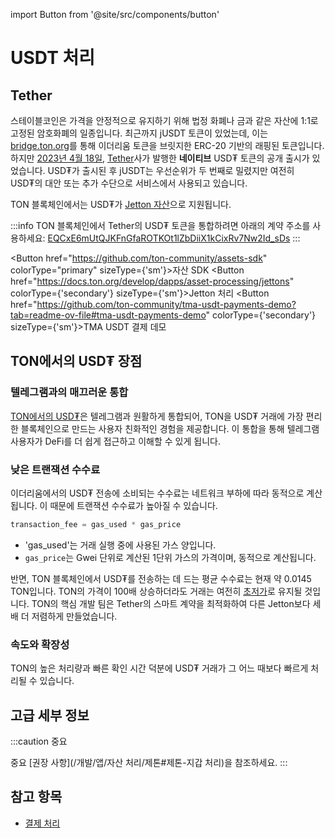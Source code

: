 import Button from '@site/src/components/button'

# USDT 처리

## Tether

스테이블코인은 가격을 안정적으로 유지하기 위해 법정 화폐나 금과 같은 자산에 1:1로 고정된 암호화폐의 일종입니다. 최근까지 jUSDT 토큰이 있었는데, 이는 [bridge.ton.org](bridge.ton.org)를 통해 이더리움 토큰을 브릿지한 ERC-20 기반의 래핑된 토큰입니다. 하지만 [2023년 4월 18일](https://t.me/toncoin/824), [Tether](https://tether.to/en/)사가 발행한 **네이티브** USD₮ 토큰의 공개 출시가 있었습니다. USD₮가 출시된 후 jUSDT는 우선순위가 두 번째로 밀렸지만 여전히 USD₮의 대안 또는 추가 수단으로 서비스에서 사용되고 있습니다.

TON 블록체인에서는 USD₮가 [Jetton 자산](/develop/dapps/asset-processing/jettons)으로 지원됩니다.

:::info
TON 블록체인에서 Tether의 USD₮ 토큰을 통합하려면 아래의 계약 주소를 사용하세요:
[EQCxE6mUtQJKFnGfaROTKOt1lZbDiiX1kCixRv7Nw2Id_sDs](https://tonviewer.com/EQCxE6mUtQJKFnGfaROTKOt1lZbDiiX1kCixRv7Nw2Id_sDs?section=jetton)
:::

<Button href="https://github.com/ton-community/assets-sdk" colorType="primary" sizeType={'sm'}>자산 SDK</Button>
<Button href="https://docs.ton.org/develop/dapps/asset-processing/jettons" colorType={'secondary'} sizeType={'sm'}>Jetton 처리</Button>
<Button href="https://github.com/ton-community/tma-usdt-payments-demo?tab=readme-ov-file#tma-usdt-payments-demo" colorType={'secondary'} sizeType={'sm'}>TMA USDT 결제 데모</Button>

## TON에서의 USD₮ 장점

### 텔레그램과의 매끄러운 통합

[TON에서의 USD₮](https://ton.org/borderless)은 텔레그램과 원활하게 통합되어, TON을 USD₮ 거래에 가장 편리한 블록체인으로 만드는 사용자 친화적인 경험을 제공합니다. 이 통합을 통해 텔레그램 사용자가 DeFi를 더 쉽게 접근하고 이해할 수 있게 됩니다.

### 낮은 트랜잭션 수수료

이더리움에서의 USD₮ 전송에 소비되는 수수료는 네트워크 부하에 따라 동적으로 계산됩니다. 이 때문에 트랜잭션 수수료가 높아질 수 있습니다.

```cpp
transaction_fee = gas_used * gas_price
```

- 'gas_used'는 거래 실행 중에 사용된 가스 양입니다.
- `gas_price`는 Gwei 단위로 계산된 1단위 가스의 가격이며, 동적으로 계산됩니다.

반면, TON 블록체인에서 USD₮를 전송하는 데 드는 평균 수수료는 현재 약 0.0145 TON입니다. TON의 가격이 100배 상승하더라도 거래는 여전히 [초저가](/develop/smart-contracts/fees#average-transaction-cost)로 유지될 것입니다. TON의 핵심 개발 팀은 Tether의 스마트 계약을 최적화하여 다른 Jetton보다 세 배 더 저렴하게 만들었습니다.

### 속도와 확장성

TON의 높은 처리량과 빠른 확인 시간 덕분에 USD₮ 거래가 그 어느 때보다 빠르게 처리될 수 있습니다.

## 고급 세부 정보

:::caution 중요

중요 [권장 사항](/개발/앱/자산 처리/제톤#제톤-지갑 처리)을 참조하세요.
:::

## 참고 항목

- [결제 처리](/develop/dapps/asset-processing/)

